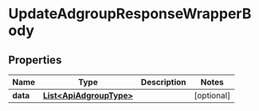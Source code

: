 

# UpdateAdgroupResponseWrapperBody


## Properties

Name | Type | Description | Notes
------------ | ------------- | ------------- | -------------
**data** | [**List&lt;ApiAdgroupType&gt;**](ApiAdgroupType.md) |  |  [optional]



